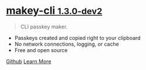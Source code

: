 
<!-- [<img src="" alt="logo" width="200"/>](/) -->

# [**makey-cli** **<small>1.3.0-dev2</small>**](/)

> CLI passkey maker.

- Passkeys created and copied right to your clipboard
- No network connections, logging, or cache
- Free and open source

[Github](https://github.com/boldandbrad/makey-cli "Github")
[Learn More](#makey-cli "Learn More")

<!-- ![color](#) -->
